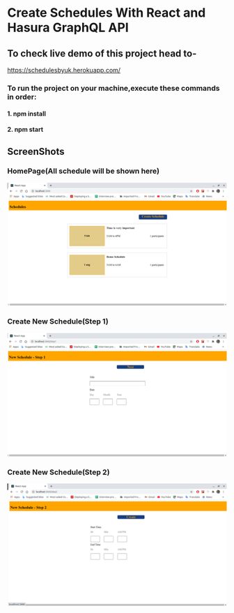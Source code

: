 # Create Schedules With React and Hasura GraphQL API
## To check live demo of this project head to-
https://schedulesbyuk.herokuapp.com/
### To run the project on your machine,execute these commands in order:
 #### 1. npm install
 #### 2. npm start

## ScreenShots

### HomePage(All schedule will be shown here)
 ![Alt text](/Schedules.png?raw=true "Optional Title")
 
### Create New Schedule(Step 1)
![Alt text](/Create1.png?raw=true "Optional Title")

### Create New Schedule(Step 2)
![Alt text](/Create2.png?raw=true "Optional Title")
